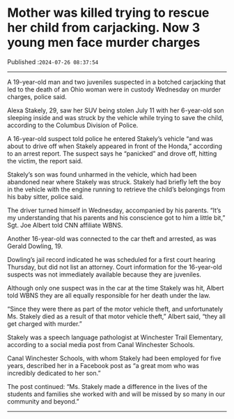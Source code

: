 # Mother was killed trying to rescue her child from carjacking. Now 3 young men face murder charges

Published :`2024-07-26 08:37:54`

---

A 19-year-old man and two juveniles suspected in a botched carjacking that led to the death of an Ohio woman were in custody Wednesday on murder charges, police said.

Alexa Stakely, 29, saw her SUV being stolen July 11 with her 6-year-old son sleeping inside and was struck by the vehicle while trying to save the child, according to the Columbus Division of Police.

A 16-year-old suspect told police he entered Stakely’s vehicle “and was about to drive off when Stakely appeared in front of the Honda,” according to an arrest report. The suspect says he “panicked” and drove off, hitting the victim, the report said.

Stakely’s son was found unharmed in the vehicle, which had been abandoned near where Stakely was struck. Stakely had briefly left the boy in the vehicle with the engine running to retrieve the child’s belongings from his baby sitter, police said.

The driver turned himself in Wednesday, accompanied by his parents. “It’s my understanding that his parents and his conscience got to him a little bit,” Sgt. Joe Albert told CNN affiliate WBNS.

Another 16-year-old was connected to the car theft and arrested, as was Gerald Dowling, 19.

Dowling’s jail record indicated he was scheduled for a first court hearing Thursday, but did not list an attorney. Court information for the 16-year-old suspects was not immediately available because they are juveniles.

Although only one suspect was in the car at the time Stakely was hit, Albert told WBNS they are all equally responsible for her death under the law.

“Since they were there as part of the motor vehicle theft, and unfortunately Ms. Stakely died as a result of that motor vehicle theft,” Albert said, “they all get charged with murder.”

Stakely was a speech language pathologist at Winchester Trail Elementary, according to a social media post from Canal Winchester Schools.

Canal Winchester Schools, with whom Stakely had been employed for five years, described her in a Facebook post as “a great mom who was incredibly dedicated to her son.”

The post continued: “Ms. Stakely made a difference in the lives of the students and families she worked with and will be missed by so many in our community and beyond.”

---

